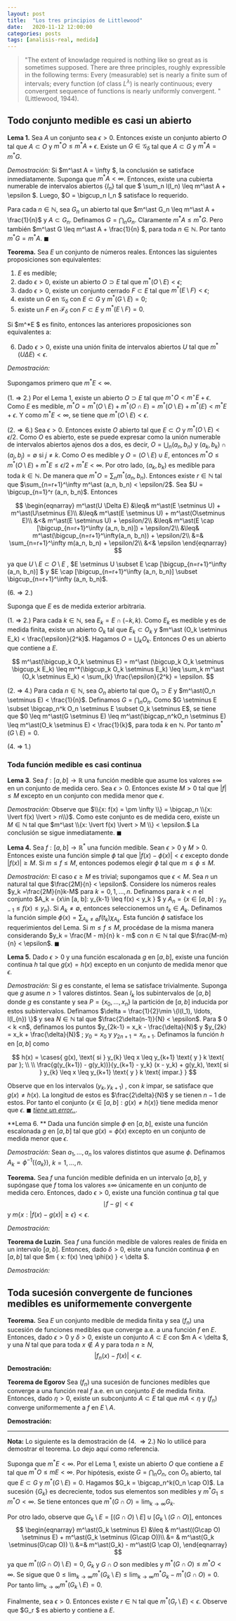 ```yaml
---
layout: post
title:  "Los tres principios de Littlewood"
date:   2020-11-12 12:00:00 
categories: posts
tags: [analisis-real, medida]
---
```


> "The extent of knowladge required is nothing like so great as is sometimes supposed. There are three principles, roughly expressible in the following terms: Every (measurable) set is nearly a finite sum of intervals; every function (of class $L^\lambda$) is nearly continuous; every convergent sequence of functions is nearly uniformly convergent. " (Littlewood, 1944).



## Todo conjunto medible es casi un abierto

**Lema 1.** Sea $A$ un conjunto   sea $\epsilon > 0$. Entonces existe un conjunto abierto $O$ tal que $A \subset O$ y $m^\ast O \leq m^\ast A + \epsilon$. Existe un $G \in \mathcal{G}_\delta$ tal que $A \subset G$ y $m^\ast A = m^\ast G$. 

*Demostración:*  Si $m^\ast A = \infty $, la conclusión se satisface inmediatamente. Suponga que $m^* A < \infty$. Entonces, existe una cubierta numerable de intervalos abiertos $\{I_n\}$ tal que $ \sum_n l(I_n) \leq  m^\ast A + \epsilon $. Luego, $O = \bigcup_n I_n $ satisface lo requerido. 

Para cada $n\in \mathbb{N}$, sea $G_n$ un abierto tal que $m^\ast G_n \leq m^\ast A + \frac{1}{n}$ y $A \subset G_n$. Definamos $G = \bigcap_n G_n$. Claramente $m^\ast A \leq m^\ast G$.  Pero también $m^\ast G \leq  m^\ast A + \frac{1}{n} $, para toda $n\in \mathbb{N}$. Por tanto $m^\ast G = m^\ast A$. $\blacksquare$

**Teorema.** Sea $E$ un conjunto de números reales. Entonces las siguientes proposiciones son equivalentes:

1. $E$ es medible;
2. dado $\epsilon > 0$, existe un abierto $O \supset E$ tal que $m^*(O \setminus E) < \epsilon$;
3. dado $\epsilon > 0$, existe un conjunto cerrado $F \subset E$ tal que $m^*(E \setminus F) < \epsilon$; 
4. existe un $G$ en $\mathcal{G}_\delta$ con $E \subset G$ y $m^*(G \setminus E) = 0$;
5. existe un $F$ en $\mathcal{F}_\delta$ con $F \subset E$ y $m^*(E \setminus F) = 0$.

Si $m^*E $ es finito, entonces las anteriores proposiciones son equivalentes a:

6. Dado $\epsilon > 0$, existe una unión finita de intervalos abiertos $U$ tal que $m^*(U \Delta E) < \epsilon$.

*Demostración:* 

Supongamos primero que  $m^\ast E < \infty$. 

(1. $\Rightarrow$ 2.) Por el Lema 1, existe un abierto $O \supset E$ tal que $m^\star O < m^\star E + \epsilon$. Como $E$ es medible,  $m^\ast O = m^\ast(O\setminus E) + m^\ast (O \cap E ) = m^\ast(O\setminus E ) + m^\ast(E) < m^\ast E + \epsilon$. Y como $m^\ast E < \infty$, se tiene que $m^\ast (O \setminus E ) < \epsilon$. 

($2. \Rightarrow 6.$) Sea $\epsilon > 0$. Entonces existe $O$ abierto tal que $E \subset O$ y $m^\ast(O \setminus E ) < \epsilon/2$. Como $O$ es abierto, este se puede expresar como la unión numerable de intervalos abiertos ajenos dos a dos, es decir, $O = \bigcup_n (a_n, b_n)$ y $(a_k, b_k) \cap (a_j , b_j) = \emptyset$ si $j \neq k$. Como $O$ es medible y $O = (O\setminus E) \cup E$, entonces $m^\ast O \leq m^\ast(O\setminus E) + m^\ast E \leq \epsilon/2 + m^\ast E < \infty$. Por otro lado, $(a_k, b_k)$ es medible para toda $k\in \mathbb{N}$. De manera que $m^\ast O = \sum_n m^\ast (a_n, b_n)$. Entonces existe $r \in \mathbb{N}$ tal que $\sum_{n=r+1}^\infty m^\ast (a_n, b_n) < \epsilon/2$. Sea $U = \bigcup_{n=1}^r (a_n, b_n)$. Entonces 


$$
\begin{eqnarray}
m^\ast(U \Delta E) &\leq& m^\ast(E \setminus U) + m^\ast(U\setminus E)\\
&\leq& m^\ast(E \setminus U) + m^\ast(O\setminus E)\\
&<& m^\ast(E \setminus U) + \epsilon/2\\
&\leq& m^\ast(E \cap [\bigcup_{n=r+1}^\infty (a_n, b_n)]) + \epsilon/2\\
&\leq& m^\ast(\bigcup_{n=r+1}^\infty(a_n, b_n)) + \epsilon/2\\
&=& \sum_{n=r+1}^\infty m(a_n, b_n) + \epsilon/2\\
&<& \epsilon
\end{eqnarray}
$$


ya que $U\setminus E \subset O\setminus E$ , $E \setminus U \subset E \cap [\bigcup_{n=r+1}^\infty (a_n, b_n)] $ y $E \cap [\bigcup_{n=r+1}^\infty (a_n, b_n)] \subset \bigcup_{n=r+1}^\infty (a_n, b_n)$.

$(6. \Rightarrow 2.)$ 



Suponga que $E$ es de medida exterior arbitraria.

(1. $\Rightarrow$ 2.) Para cada $k\in \mathbb{N}$, sea  $E_k = E \cap (-k, k)$. Como $E_k$ es medible y es de medida finita, existe un abierto $O_k$ tal que $E_k \subset O_k$ y $m^\ast (O_k \setminus E_k) < \frac{\epsilon}{2^k}$. Hagamos $O = \bigcup_k O_k$. Entonces $O$ es un abierto que contiene a $E$.  


$$
m^\ast(\bigcup_k O_k \setminus E) = m^\ast (\bigcup_k O_k \setminus \bigcup_k E_k) \leq m^*(\bigcup_k O_k \setminus E_k) \leq \sum_k m^\ast (O_k \setminus E_k) < \sum_{k} \frac{\epsilon}{2^k} = \epsilon.
$$


(2. $\Rightarrow$ 4.) Para cada $n\in \mathbb{N}$, sea $O_n$ abierto tal que $O_n \supset E$ y $m^\ast(O_n \setminus E) < \frac{1}{n}$. Definamos  $G = \bigcap_n O_n$. Como  $G \setminus E \subset \bigcap_n^k O_n \setminus E \subset O_k \setminus E$, se tiene que $0 \leq m^\ast(G \setminus E) \leq m^\ast(\bigcap_n^kO_n \setminus E) \leq m^\ast(O_k \setminus E) < \frac{1}{k}$, para toda $k$ en $\mathbb{N}$.  Por tanto $m^\ast(G \setminus E) = 0.$



(4. $\Rightarrow$ 1.) 



### Toda función medible es casi continua

**Lema 3**. Sea $f: [a, b] \rightarrow \mathbb{R}$ una función medible que asume los valores $\pm \infty$ en un conjunto de medida cero. Sea $\epsilon > 0$. Entonces existe  $M > 0$ tal que $\lvert f \lvert \leq M$ excepto en un conjunto con medida menor que $\epsilon$.  

*Demostración:* Observe que $\\{x: f(x) = \pm \infty \\} = \bigcap_n \\{x: \lvert f(x) \lvert > n\\}$. Como este conjunto es de medida cero, existe un $M \in \mathbb{N}$ tal que $m^\ast \\{x: \lvert f(x) \lvert > M \\} < \epsilon.$ La conclusión se sigue inmediatamente. $\blacksquare$

**Lema 4.** Sea $f: [a, b] \rightarrow \mathbb{R}^\ast$ una función medible. Sean $\epsilon  > 0$ y $M > 0$. Entonces existe una función simple $\phi$ tal que $\lvert f(x) - \phi(x) \lvert < \epsilon$ excepto donde $\lvert f(x) \lvert \geq M$. Si $m \leq f \leq M$, entonces podemos elegir $\phi$ tal que $m \leq \phi \leq M$. 

*Demostración:* El caso $\epsilon \geq M$ es trivial; supongamos que $\epsilon < M$. Sea $n$ un natural tal que $\frac{2M}{n} < \epsilon$. Considere los números reales $y_k =\frac{2M}{n}k-M$ para $k = 0, 1, \ldots, n$.   Definamos para  $k < n$ el conjunto $A_k = \{x\in [a, b]: y_{k-1} \leq f(x) < y_k \} $ y $A_n = \{x \in [a, b]: y_{n-1} \leq f(x) \leq y_n\}$. Si $A_k \neq \emptyset$, entonces seleccionemos un $t_k \in A_k$.  Definamos la función simple $\phi(x) = \sum_{A_k \neq \emptyset} f(t_k) \chi_{A_k}$. Esta función $\phi$ satisface los requerimientos del Lema. Si $m \leq f \leq M$, procédase de la misma manera considerando $y_k = \frac{M - m}{n} k - m$ con $n \in \mathbb{N}$ tal que $\frac{M-m}{n} < \epsilon$. $\blacksquare$



**Lema 5.** Dado $\epsilon > 0$ y una función escalonada $g$ en $[a, b]$, existe una función continua $h$ tal que $g(x) = h(x)$ excepto en un conjunto de medida menor que $\epsilon$. 

*Demostración:* Si $g$ es constante, el lema se satisface trivialmente. Suponga que $g$ asume $n > 1$ valores distintos. Sean $I_k$ los subintervalos de $[a, b]$ donde $g$ es constante y sea $P = \{x_0, \ldots, x_{n}\}$ la partición de $[a, b]$ inducida por estos subintervalos.  Definamos $\delta = \frac{1}{2}\min \{l(I_1), \ldots, l(I_{n}) \}$ y sea $N \in \mathbb{N}$ tal que $\frac{2\delta(n-1)}{N} < \epsilon$.  Para $ 0 < k <n$, definamos los puntos $y_{2k-1} = x_k - \frac{\delta}{N}$ y $y_{2k} = x_k + \frac{\delta}{N}$ ; $y_0 = x_0$ y $y_{2n+1} = x_{n+1}$. Definamos la función $h$ en $[a, b]$ como 


$$
h(x) = \cases{ g(x), \text{     si } y_{k} \leq  x \leq y_{k+1} \text{ y } k \text{ par }; \\ 
\\
\frac{g(y_{k+1}) - g(y_k))}{y_{k+1} - y_k} (x - y_k) + g(y_k), \text{     si } y_{k} \leq  x \leq y_{k+1} \text{ y } k \text{ impar.} }
$$


Observe que en los intervalos $(y_k, y_{k+1})$ , con $k$ impar, se satisface que $g(x) \neq h(x)$. La longitud de estos es $\frac{2\delta}{N}$ y se tienen $n-1$ de estos. Por tanto el conjunto $\{x \in [a, b]: g(x) \neq h(x) \}$ tiene medida menor que $\epsilon$. $\blacksquare$ *<u>tiene un error..</u>*.



**Lema 6. ** Dada una función simple $\phi$ en $[a, b]$, existe una función escalonada $g$ en $[a, b]$ tal que $g(x) = \phi(x)$ excepto en un conjunto de medida menor que $\epsilon$.

*Demostración:* Sean $a_1, \ldots, a_n$ los valores distintos que asume $\phi$. Definamos $A_k = \phi^{-1}(\{a_k\})$, $k=1, \ldots, n$. 



**Teorema.** Sea $f$ una función medible definida en un intervalo $[a, b]$, y supóngase que $f$ toma los valores $\pm \infty$ únicamente en un conjunto de medida cero. Entonces, dado $\epsilon  >0$, existe una función continua $g$ tal que 
$$
\mid f - g \mid < \epsilon
$$
y  $m \{x: \lvert f(x) - g(x) \lvert \geq \epsilon \} < \epsilon$.

*Demostración:*





**Teorema de Luzin**. Sea $f$ una función medible de valores reales de finida en un intervalo $[a, b]$. Entonces, dado $\delta > 0$, eiste una función continua $\phi$ en $[a, b]$ tal que $m \{ x: f(x) \neq \phi(x) \} < \delta $.  

*Demostración:*



## Toda sucesión convergente de funciones medibles es uniformemente convergente

**Teorema.** Sea $E$ un conjunto medible de medida finita y sea $(f_n)$ una sucesión de funciones medibles que converge a.e. a una función $f$ en $E$. Entonces, dado $\epsilon > 0$ y $\delta > 0$, existe un conjunto $A \subset E$ con $m A < \delta $, y una $N$ tal que para toda $x \notin A$ y para toda $n \geq N$, 
$$
\lvert f_n(x) - f(x)\lvert < \epsilon.
$$
**Demostración:**



**Teorema de Egorov** Sea $(f_n)$ una sucesión de funciones medibles que converge  a una función real $f$ a.e. en un conjunto $E$ de medida finita.  Entonces, dado $\eta > 0$, existe un subconjunto $A \subset E$ tal que $m A < \eta$ y $(f_n)$ converge uniformemente a $f$ en $E \setminus A$. 

**Demostración:**





---

**Nota:** Lo siguiente es la demostración de (4. $\Rightarrow 2.$) No lo utilicé para demostrar el teorema. Lo dejo aquí como referencia. 

Suponga que $m^\ast E < \infty$. Por el Lema 1, existe un abierto $O$ que contiene a $E$ tal que $m^\ast O \leq m E < \infty$.  Por hipótesis, existe  $G = \bigcap_n O_n$, con $O_n$ abierto, tal que $E \subset G$ y $m^\ast (G \setminus E) = 0$. Hagamos $G_k = \bigcap_n^k(O_n \cap O)$. La sucesión  $\{G_k\}$ es decreciente, todos sus elementos son medibles y $m^\ast G_1 \leq m^\ast O < \infty$. Se tiene entonces que $m^\ast (G \cap O) = \lim_{k \to \infty} G_k$.   

Por otro lado, observe que $G_k \setminus E = [(G \cap O) \setminus E] \cup [G_k \setminus (G \cap O)]$, entonces
$$
\begin{eqnarray}
m^\ast(G_k \setminus E) &\leq & m^\ast((G\cap O) \setminus E) + m^\ast(G_k \setminus (G\cap O))\\
&= & m^\ast(G_k \setminus(G\cap O)) \\
&=& m^\ast(G_k) - m^\ast(G \cap O),
\end{eqnarray}
$$
ya que $m^\ast((G\cap O) \setminus E) = 0$, $G_k$ y $G \cap O$ son medibles y $m^\ast(G \cap O) \leq m^\ast O < \infty$. Se sigue que $0 \leq \lim_{k \to \infty } m^\ast(G_k \setminus E) \leq \lim_{k\to \infty} m^\ast G_k - m^\ast (G \cap O) = 0$. Por tanto $\lim_{k \to \infty } m^\ast(G_k \setminus E) = 0$. 

Finalmente, sea $\epsilon > 0$. Entonces existe $r \in \mathbb{N}$ tal que $m^\ast(G_r \setminus E) < \epsilon$. Observe que $G_r $ es abierto y contiene a $E$. 